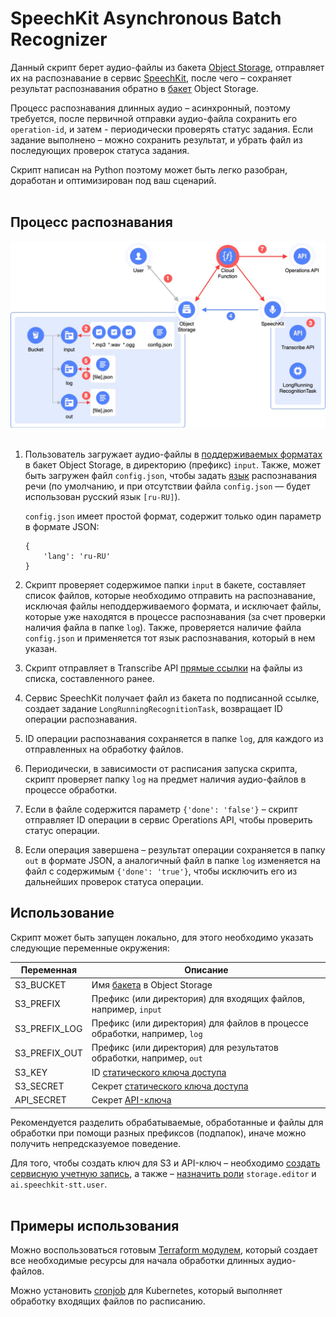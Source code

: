 # SpeechKit Asynchronous Batch Recognizer

Данный скрипт берет аудио-файлы из бакета [Object Storage](https://cloud.yandex.ru/services/storage), отправляет их на распознавание в сервис [SpeechKit](https://cloud.yandex.ru/services/speechkit), после чего – сохраняет результат распознавания обратно в [бакет](https://cloud.yandex.ru/docs/storage/concepts/bucket) Object Storage.

Процесс распознавания длинных аудио – асинхронный, поэтому требуется, после первичной отправки аудио-файла сохранить его `operation-id`, и затем - периодически проверять статус задания. 
Если задание выполнено – можно сохранить результат, и убрать файл из последующих проверок статуса задания.

Скрипт написан на Python поэтому может быть легко разобран, доработан и оптимизирован под ваш сценарий.
<br><br>

## Процесс распознавания

<img src="img/diag-1.jpg" width="1200px" alt="Процесс распознавания длинных аудио файлов" />
<br><br>


1. Пользователь загружает аудио-файлы в [поддерживаемых форматах](https://cloud.yandex.ru/docs/speechkit/formats) в бакет Object Storage, в директорию (префикс) `input`. Также, может быть загружен файл `config.json`,  чтобы задать [язык](https://cloud.yandex.ru/docs/speechkit/stt/models) распознавания речи (по умолчанию, и при отсутствии файла `config.json` — будет использован русский язык `[ru-RU]`). 

    `config.json` имеет простой формат, содержит только один параметр в формате JSON:
    ```
    {
        'lang': 'ru-RU'
    }
    ```

2. Скрипт проверяет содержимое папки `input` в бакете, составляет список файлов, которые необходимо отправить на распознавание, исключая файлы неподдерживаемого формата, и исключает файлы, которые уже находятся в процессе распознавания (за счет проверки наличия файла в папке `log`). Также, проверяется наличие файла `config.json` и применяется тот язык распознавания, который в нем указан.

3. Скрипт отправляет в Transcribe API [прямые ссылки](https://cloud.yandex.ru/docs/storage/concepts/pre-signed-urls) на файлы из списка, составленного ранее.

4. Сервис SpeechKit получает файл из бакета по подписанной ссылке, создает задание `LongRunningRecognitionTask`, возвращает ID операции распознавания.

5. ID операции распознавания сохраняется в папке `log`, для каждого из отправленных на обработку файлов.

6. Периодически, в зависимости от расписания запуска скрипта, скрипт проверяет папку `log` на предмет наличия аудио-файлов в процессе обработки.

7. Если в файле содержится параметр `{'done': 'false'}` – скрипт отправляет ID операции в сервис Operations API, чтобы проверить статус операции.

8. Если операция завершена – результат операции сохраняется в папку `out` в формате JSON, а аналогичный файл в папке `log` изменяется на файл с содержимым `{'done': 'true'}`, чтобы исключить его из дальнейших проверок статуса операции.

## Использование

Скрипт может быть запущен локально, для этого необходимо указать следующие переменные окружения:

| Переменная        | Описание 
| -------------     | ------------- 
| S3_BUCKET         | Имя [бакета](https://cloud.yandex.ru/docs/storage/concepts/bucket) в Object Storage
| S3_PREFIX         | Префикс (или директория) для входящих файлов, например, `input`
| S3_PREFIX_LOG     | Префикс (или директория) для файлов в процессе обработки, например, `log`
| S3_PREFIX_OUT     | Префикс (или директория) для результатов обработки, например, `out`
| S3_KEY            | ID [статического ключа доступа](https://cloud.yandex.ru/docs/iam/operations/sa/create-access-key)
| S3_SECRET         | Секрет [статического ключа доступа](https://cloud.yandex.ru/docs/iam/operations/sa/create-access-key)
| API_SECRET        | Секрет [API-ключа](https://cloud.yandex.ru/docs/iam/operations/api-key/create)

Рекомендуется разделить обрабатываемые, обработанные и файлы для обработки при помощи разных префиксов (подпапок), иначе можно получить непредсказуемое поведение.

Для того, чтобы создать ключ для S3 и API-ключ – необходимо [создать сервисную учетную запись](https://cloud.yandex.ru/docs/iam/operations/sa/create), а также – [назначить роли](https://cloud.yandex.ru/docs/iam/operations/sa/assign-role-for-sa) `storage.editor` и `ai.speechkit-stt.user`.
<br><br>

## Примеры использования

Можно воспользоваться готовым [Terraform модулем](examples/asr-batch-function), который создает все необходимые ресурсы для начала обработки длинных аудио-файлов.

Можно установить [cronjob](examples/k8s-cronjob) для Kubernetes, который выполняет обработку входящих файлов по расписанию.